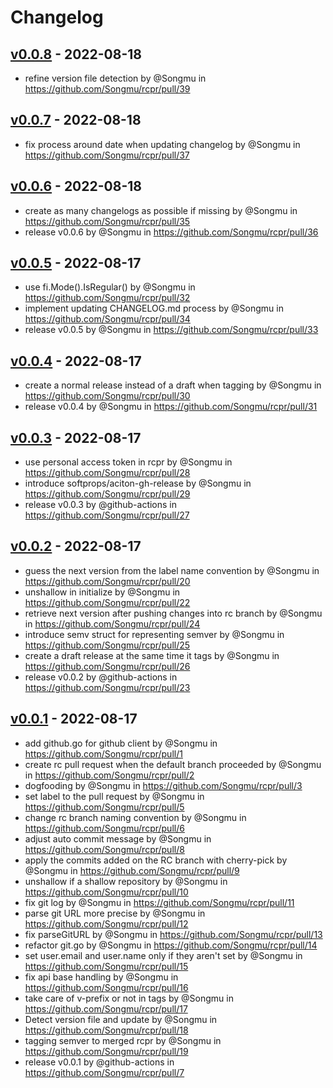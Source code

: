 # Changelog

## [v0.0.8](https://github.com/Songmu/rcpr/compare/v0.0.7...v0.0.8) - 2022-08-18
- refine version file detection by @Songmu in https://github.com/Songmu/rcpr/pull/39

## [v0.0.7](https://github.com/Songmu/rcpr/compare/v0.0.6...v0.0.7) - 2022-08-18
- fix process around date when updating changelog by @Songmu in https://github.com/Songmu/rcpr/pull/37

## [v0.0.6](https://github.com/Songmu/rcpr/compare/v0.0.5...v0.0.6) - 2022-08-18
- create as many changelogs as possible if missing by @Songmu in https://github.com/Songmu/rcpr/pull/35
- release v0.0.6 by @Songmu in https://github.com/Songmu/rcpr/pull/36

## [v0.0.5](https://github.com/Songmu/rcpr/compare/v0.0.4...v0.0.5) - 2022-08-17
- use fi.Mode().IsRegular() by @Songmu in https://github.com/Songmu/rcpr/pull/32
- implement updating CHANGELOG.md process by @Songmu in https://github.com/Songmu/rcpr/pull/34
- release v0.0.5 by @Songmu in https://github.com/Songmu/rcpr/pull/33

## [v0.0.4](https://github.com/Songmu/rcpr/compare/v0.0.3...v0.0.4) - 2022-08-17
- create a normal release instead of a draft when tagging by @Songmu in https://github.com/Songmu/rcpr/pull/30
- release v0.0.4 by @Songmu in https://github.com/Songmu/rcpr/pull/31

## [v0.0.3](https://github.com/Songmu/rcpr/compare/v0.0.2...v0.0.3) - 2022-08-17
- use personal access token in rcpr by @Songmu in https://github.com/Songmu/rcpr/pull/28
- introduce softprops/aciton-gh-release by @Songmu in https://github.com/Songmu/rcpr/pull/29
- release v0.0.3 by @github-actions in https://github.com/Songmu/rcpr/pull/27

## [v0.0.2](https://github.com/Songmu/rcpr/compare/v0.0.1...v0.0.2) - 2022-08-17
- guess the next version from the label name convention by @Songmu in https://github.com/Songmu/rcpr/pull/20
- unshallow in initialize by @Songmu in https://github.com/Songmu/rcpr/pull/22
- retrieve next version after pushing changes into rc branch by @Songmu in https://github.com/Songmu/rcpr/pull/24
- introduce semv struct for representing semver by @Songmu in https://github.com/Songmu/rcpr/pull/25
- create a draft release at the same time it tags by @Songmu in https://github.com/Songmu/rcpr/pull/26
- release v0.0.2 by @github-actions in https://github.com/Songmu/rcpr/pull/23

## [v0.0.1](https://github.com/Songmu/rcpr/commits/v0.0.1) - 2022-08-17
- add github.go for github client by @Songmu in https://github.com/Songmu/rcpr/pull/1
- create rc pull request when the default branch proceeded by @Songmu in https://github.com/Songmu/rcpr/pull/2
- dogfooding by @Songmu in https://github.com/Songmu/rcpr/pull/3
- set label to the pull request by @Songmu in https://github.com/Songmu/rcpr/pull/5
- change rc branch naming convention by @Songmu in https://github.com/Songmu/rcpr/pull/6
- adjust auto commit message by @Songmu in https://github.com/Songmu/rcpr/pull/8
- apply the commits added on the RC branch with cherry-pick by @Songmu in https://github.com/Songmu/rcpr/pull/9
- unshallow if a shallow repository by @Songmu in https://github.com/Songmu/rcpr/pull/10
- fix git log by @Songmu in https://github.com/Songmu/rcpr/pull/11
- parse git URL more precise by @Songmu in https://github.com/Songmu/rcpr/pull/12
- fix parseGitURL by @Songmu in https://github.com/Songmu/rcpr/pull/13
- refactor git.go by @Songmu in https://github.com/Songmu/rcpr/pull/14
- set user.email and user.name only if they aren't set by @Songmu in https://github.com/Songmu/rcpr/pull/15
- fix api base handling by @Songmu in https://github.com/Songmu/rcpr/pull/16
- take care of v-prefix or not in tags by @Songmu in https://github.com/Songmu/rcpr/pull/17
- Detect version file and update by @Songmu in https://github.com/Songmu/rcpr/pull/18
- tagging semver to merged rcpr by @Songmu in https://github.com/Songmu/rcpr/pull/19
- release v0.0.1 by @github-actions in https://github.com/Songmu/rcpr/pull/7
